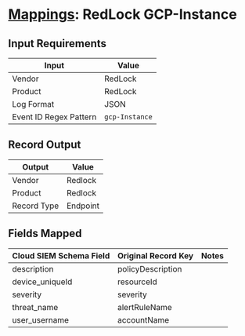 # [Mappings](README.md): RedLock GCP-Instance

## Input Requirements

|Input|Value|
|-----|-----|
|Vendor|RedLock|
|Product|RedLock|
|Log Format|JSON|
|Event ID Regex Pattern|`gcp-Instance`|

## Record Output

|Output|Value|
|------|-----|
|Vendor|Redlock|
|Product|Redlock|
|Record Type|Endpoint|

## Fields Mapped

|Cloud SIEM Schema Field|Original Record Key|Notes|
|-----------------------|-------------------|-----|
|description|policyDescription||
|device_uniqueId|resourceId||
|severity|severity||
|threat_name|alertRuleName||
|user_username|accountName||

